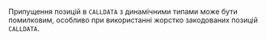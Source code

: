 Припущення позицій в `CALLDATA` з динамічними типами може бути помилковим, особливо при використанні жорстко закодованих позицій `CALLDATA`.
